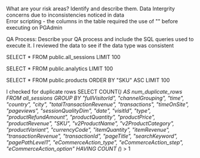 What are your risk areas? Identify and describe them.
Data Intergrity concerns due to inconsistencies noticed in data  
Error scripting - the columns in the table required the use of "" before executing on PGAdmin

QA Process:
Describe your QA process and include the SQL queries used to execute it.
I reviewed the data to see if the data type was consistent 

SELECT * FROM public.all_sessions
LIMIT 100

SELECT * FROM public.analytics
LIMIT 100

SELECT * FROM public.products
ORDER BY "SKU" ASC LIMIT 100

I checked for duplicate rows
SELECT
  COUNT(*) AS num_duplicate_rows
FROM
  all_sessions
GROUP BY
  "fullVisitorId",
  "channelGrouping",
  "time",
  "country",
  "city",
  "totalTransactionRevenue",
  "transactions",
  "timeOnSite",
  "pageviews",
  "sessionQualityDim",
  "date",
  "visitId",
  "type",
  "productRefundAmount",
  "productQuantity",
  "productPrice",
  "productRevenue",
  "SKU",
  "v2ProductName",
  "v2ProductCategory",
  "productVariant",
  "currencyCode",
  "itemQuantity",
  "itemRevenue",
  "transactionRevenue",
  "transactionId",
  "pageTitle",
  "searchKeyword",
  "pagePathLevel1",
  "eCommerceAction_type",
  "eCommerceAction_step",
  "eCommerceAction_option"
HAVING 
 COUNT (*) > 1
